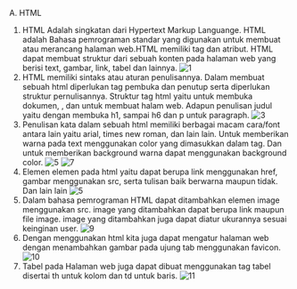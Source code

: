 A. HTML
1. HTML Adalah singkatan dari Hypertext Markup Languange. HTML adalah Bahasa pemrograman standar yang digunakan untuk membuat atau merancang halaman web.HTML memiliki tag dan atribut. HTML dapat membuat struktur dari sebuah konten pada halaman web yang berisi text, gambar, link, tabel dan lainnya.
![1](https://github.com/ssepti/SeptianaLestariPWEB1/assets/152271222/fa3594ff-f93d-4f81-9329-dfc2d5ec8867)
3. HTML memiliki sintaks atau aturan penulisannya. Dalam membuat sebuah html diperlukan tag pembuka dan penutup serta diperlukan struktur pernulisannya. Struktur tag html yaitu <html> untuk membuka dokumen, <head> , dan <body> untuk membuat halam web. Adapun penulisan judul yaitu dengan membuka h1, sampai h6 dan p untuk paragraph.
![3](https://github.com/ssepti/SeptianaLestariPWEB1/assets/152271222/864c59eb-5928-48e6-abca-86089e4a770c)
4. Penulisan kata dalam sebuah html  memiliki berbagai macam cara/font antara lain yaitu arial, times new roman, dan lain lain. Untuk memberikan warna pada text menggunakan color yang dimasukkan dalam tag. Dan untuk memberikan background warna dapat menggunakan background color.
![5](https://github.com/ssepti/SeptianaLestariPWEB1/assets/152271222/0d10063d-7809-42a6-b2f4-e05f287e6ee0)
![7](https://github.com/ssepti/SeptianaLestariPWEB1/assets/152271222/7f5ac69f-7022-4a36-aa6a-ef1be421ce89)
5. Elemen elemen pada html yaitu dapat berupa link menggunakan href, gambar menggunakan src, serta tulisan baik berwarna maupun tidak. Dan lain lain
![5](https://github.com/ssepti/SeptianaLestariPWEB1/assets/152271222/ebb14ddf-7336-40dd-8b3d-4aa96b81830e)
6. Dalam bahasa pemrograman HTML dapat ditambahkan elemen image menggunakan src. image yang ditambahkan dapat berupa link maupun file image. image yang ditambahkan juga dapat diatur ukurannya sesuai keinginan user.
![9](https://github.com/ssepti/SeptianaLestariPWEB1/assets/152271222/b146fabd-b954-4f3b-8d42-de61fcbe873b)
7. Dengan menggunakan html kita juga dapat mengatur halaman web dengan menambahkan gambar pada ujung tab menggunakan favicon.
![10](https://github.com/ssepti/SeptianaLestariPWEB1/assets/152271222/2e28f2b3-5e16-4249-9739-c2122404726d)
8. Tabel pada Halaman web juga dapat dibuat menggunakan tag tabel disertai th untuk kolom dan td untuk baris.
![11](https://github.com/ssepti/SeptianaLestariPWEB1/assets/152271222/72d9b106-ad6a-4e50-8aa2-e9f3bf4a9c6a)
